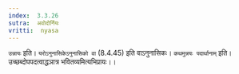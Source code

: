 ```yaml
---
index:  3.3.26
sutra:  अवोदोर्नियः
vritti:  nyasa
---
```


`उन्नायः` इति। `यरोऽनुनासिकेऽनुनासिको वा` (8.4.45) इति वाऽनुनासिकः। `कथमुन्नयः पदार्थानाम्` इति। उच्छब्दोपपदत्वाद्धञात्र भवितव्यमित्यभिप्रायः।।

